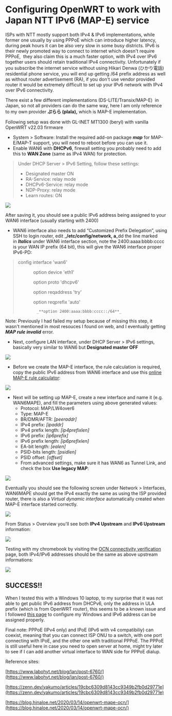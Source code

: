# **Configuring OpenWRT to work with Japan NTT IPv6 (MAP-E) service**

ISPs with NTT mostly support both IPv4 & IPv6 implementations, while former one usually by using PPPoE which can introduce higher latency, during peak hours it can be also very slow in some busy districts. IPv6 is their newly promoted way to connect to internet which doesn't require PPPoE,  they also claim this is a much faster option, with IPv4 over IPv6 together users should retain traditional IPv4 connectivity. Unfortunately if you subscribe the internet service without using Hikari Denwa (ひかり電話) residential phone service, you will end up getting /64 prefix address as well as without router advertisement (RA), if you don't use vendor provided router it would be extremely difficult to set up your IPv6 network with IPv4 over IPv6 connectivity.

There exist a few different implementations (DS-LITE/Transix/MAP-E)  in Japan, so not all providers can do the same way, here I am only reference to my own provider **ぷらら (plala),** which is MAP-E implementation.

Following setup was done with GL-INET MT1300 (beryl) with vanilla OpenWRT v22.03 firmware

*   System > Software: Install the required add-on package _**map**_ for MAP-E/MAP-T support, you will need to reboot before you can use it.
*   Enable WAN6 with **DHCPv6**, firewall setting you probably need to add this to **WAN Zone** (same as IPv4 WAN) for protection.

> Under DHCP Server > IPv6 Setting, follow these settings:
> 
> *   Designated master ON
> *   RA-Service: relay mode
> *   DHCPv6-Service: relay mode
> *   NDP-Proxy: relay mode
> *   Learn routes: ON

![](https://user-images.githubusercontent.com/21307353/212850790-a2c4ac8b-3bed-4941-8f1a-49e9e5597c3f.png)

After saving it, you should see a public IPv6 address being assigned to your WAN6 interface (usually starting with 2400)

*   WAN6 interface also needs to add “Customized Prefix Delegation”, using SSH to login router, edit _**/etc/config/network, a**_dd the line marked in _**Italics**_ under WAN6 interface section, note the 2400:aaaa:bbbb:cccc is your WAN IP prefix (64 bit), this will give the WAN6 interface proper IPv6-PD:

> config interface 'wan6'
> 
>             option device 'eth1'
> 
>             option proto 'dhcpv6'
> 
>             option reqaddress 'try'
> 
>             option reqprefix 'auto'
> 
>             _**option 2400:aaaa:bbbb:cccc::/64**_ 

Note: Previously I had failed my setup because of missing this step, it wasn't mentioned in most resouces I found on web, and I eventually getting _**MAP rule invalid**_ error.

*   Next, configure LAN interface, under DHCP Server > IPv6 settings, basically very similar to WAN6 but **Designated master OFF**

![](https://user-images.githubusercontent.com/21307353/212852863-7fb85f4e-a04c-4ed6-b936-2b71f2631019.png)

*   Before we create the MAP-E interface, the rule calculation is required, copy the public IPv6 address from WAN6 interface and use this [online MAP-E rule calculator](http://ipv4.web.fc2.com/map-e.html):

![](https://user-images.githubusercontent.com/21307353/212853420-6ce2090f-98f1-4f34-9f44-4db2d3bbddca.png)

*   Next will be setting up MAP-E, create a new interface and name it (e.g. WAN6MAPE), and fill the parameters using above generated values:
    *   Protocol: MAP/LW4over6
    *   Type: MAP-E
    *   BR/DMR/AFTR: _\[peeraddr\]_
    *   IPv4 prefix: _\[ipaddr\]_
    *   IPv4 prefix length: _\[ip4prefixlen\]_
    *   IPv6 prefix: _\[ip6prefix\]_
    *   IPv6 prefix length: _\[ip6prefixlen\]_
    *   EA-bit length: _\[ealen\]_
    *   PSID-bits length: _\[psidlen\]_
    *   PSID offset: _\[offset\]_
    *   From advanced settings, make sure it has WAN6 as Tunnel Link, and check the box **Use legacy MAP**:

![](https://user-images.githubusercontent.com/21307353/212856884-d6d627a4-37b9-4002-99a7-2795dccac2cd.png)

Eventually you should see the following screen under Network > Interfaces, WAN6MAPE should get the IPv4 exactly the same as using the ISP provided router, there is also a _Virtual dynamic interface_ automatically created when MAP-E interface started correctly.

![](https://user-images.githubusercontent.com/21307353/212857199-21f283c9-e9e2-43b2-8d58-955126076744.png)

From Status > Overview you'll see both **IPv4 Upstream** and **IPv6 Upstream** information:

![](https://user-images.githubusercontent.com/21307353/212858791-e21a621e-0a5a-40a9-952f-ec9d759b6a9e.png)

Testing with my chromebook by visiting the [OCN connectivity verification](https://v6test.ocn.ne.jp/) page, both IPv4/IPv6 addresses should be the same as above upstream informations:

![](https://user-images.githubusercontent.com/21307353/212859123-0590650f-29f1-412c-99a7-19d5516a8d22.png)

## **SUCCESS!!**

When I tested this with a Windows 10 laptop, to my surprise that it was not able to get public IPv6 address from DHCPv6, only the address in ULA prefix (which is from OpenWRT router), this seems to be a known issue and I followed [this page](https://ipv6.web.cern.ch/content/ms-windows-client-doesnt-get-ipv6-address-dhcpv6) to configure my Windows and IPv6 address can be assigned properly.

Final note: PPPoE (IPv4 only) and IPoE (IPv6 with v4 compatibiliy) can coexist, meaning that you can connect ISP ONU to a switch, with one port connecting with IPoE, and the other one with traditional PPPoE. The PPPoE is still useful here in case you need to open server at home, might try later to see if I can add another virtual interface to WAN side for PPPoE dialup.

Reference sites:

[https://www.labohyt.net/blog/lan/post-6760/](https://www.labohyt.net/blog/lan/post-6760/)

[https://zenn.dev/yakumo/articles/19cbc6309d8143cc9349b2fb0d29771e](https://zenn.dev/yakumo/articles/19cbc6309d8143cc9349b2fb0d29771e)

[https://blog.hinaloe.net/2020/03/14/openwrt-mape-ocn/](https://blog.hinaloe.net/2020/03/14/openwrt-mape-ocn/)
